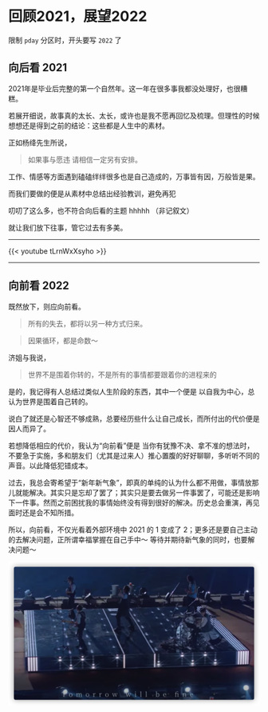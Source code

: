 # 回顾2021，展望2022


限制 `pday` 分区时，开头要写 `2022` 了

<!--more-->



## 向后看 2021

2021年是毕业后完整的第一个自然年。这一年在很多事我都没处理好，也很糟糕。

若展开细说，故事真的太长、太长，或许也是我不愿再回忆及梳理。但理性的时候想想还是得到之前的结论：这些都是人生中的素材。

正如杨绛先生所说，

> 如果事与愿违 请相信一定另有安排。

工作、情感等方面遇到磕磕绊绊很多也是自己造成的，万事皆有因，万般皆是果。

而我们要做的便是从素材中总结出经验教训，避免再犯

叨叨了这么多，也不符合向后看的主题 hhhhh （非记叙文）

就让我们放下往事，管它过去有多美。

---

{{< youtube tLrnWxXsyho >}}

---

## 向前看 2022

既然放下，则应向前看。

> 所有的失去，都将以另一种方式归来。

> 因果循环，都是命数～

济姐与我说，

> 世界不是围着你转的，不是所有的事情都要跟着你的进程来的

是的，我记得有人总结过类似人生阶段的东西，其中一个便是 以自我为中心，总认为世界是围着自己转的。

说白了就还是心智还不够成熟，总要经历些什么让自己成长，而所付出的代价便是因人而异了。

若想降低相应的代价，我认为“向前看”便是 当你有犹豫不决、拿不准的想法时，不要急于实施，多和朋友们（尤其是过来人）推心置腹的好好聊聊，多听听不同的声音。以此降低犯错成本。

过去，我总会寄希望于“新年新气象”，即真的单纯的认为什么都不用做，事情放那儿就能解决。其实只是忘却了罢了；其实只是要去做另一件事罢了，可能还是影响下一件事。然而之前困扰我的事情始终没有得到很好的解决。历史总会重演，再见面时还是会不知所措。

所以，向前看，不仅光看着外部环境中 2021 的 1 变成了 2；更多还是要自己主动的去解决问题，正所谓幸福掌握在自己手中～ 等待并期待新气象的同时，也要解决问题～


![tomorrow will be fine](https://raw.githubusercontent.com/unclehuzi/pic/master/images/20220101164556.png)

























<head>
    <script defer src="https://use.fontawesome.com/releases/v5.0.13/js/all.js"></script>
    <script defer src="https://use.fontawesome.com/releases/v5.0.13/js/v4-shims.js"></script>
</head>
<link rel="stylesheet" href="https://use.fontawesome.com/releases/v5.0.13/css/all.css">

